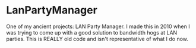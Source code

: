 LanPartyManager
===============

One of my ancient projects: LAN Party Manager. I made this in 2010 when I was trying to come up with a good solution to bandwidth hogs at LAN parties. This is REALLY old code and isn't representative of what I do now.
